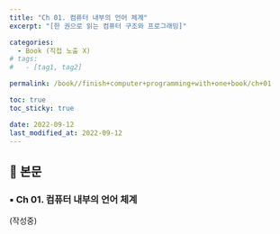 ```yaml
---
title: "Ch 01. 컴퓨터 내부의 언어 체계"
excerpt: "[한 권으로 읽는 컴퓨터 구조와 프로그래밍]"

categories:
  - Book (직접 노출 X)
# tags:
#   - [tag1, tag2]

permalink: /book//finish+computer+programming+with+one+book/ch+01

toc: true
toc_sticky: true

date: 2022-09-12
last_modified_at: 2022-09-12
---
```


## 🦥 본문

### ▪ Ch 01. 컴퓨터 내부의 언어 체계 
(작성중)